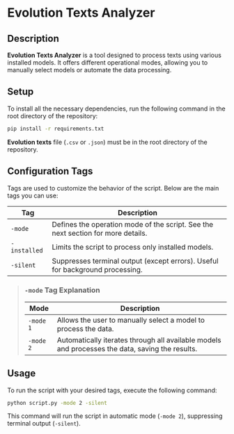 # Evolution Texts Analyzer

## Description

**Evolution Texts Analyzer** is a tool designed to process texts using various installed models. It offers different operational modes, allowing you to manually select models or automate the data processing.

## Setup
To install all the necessary dependencies, run the following command in the root directory of the repository:

```bash
pip install -r requirements.txt
```

**Evolution texts** file (`.csv` or `.json`) must be in the root directory of the repository.

## Configuration Tags
Tags are used to customize the behavior of the script. Below are the main tags you can use:

| Tag | Description |
| ---- | ---------- |
| `-mode` | Defines the operation mode of the script. See the next section for more details.|
| `-installed` | Limits the script to process only installed models. |
| `-silent` |Suppresses terminal output (except errors). Useful for background processing. |
>### `-mode` Tag Explanation
>| Mode | Description |
>| ---- | ---------- |
>| `-mode 1` | Allows the user to manually select a model to process the data. |
>| `-mode 2` | Automatically iterates through all available models and processes the data, saving the results. |

## Usage
To run the script with your desired tags, execute the following command:
```bash
python script.py -mode 2 -silent
```
This command will run the script in automatic mode (`-mode 2`), suppressing terminal output (`-silent`).